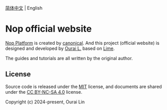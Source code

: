 [简体中文](./README.md) | English

# Nop official website

[Nop Platform](https://github.com/entropy-cloud/nop-entropy) is created by [canonical](https://github.com/entropy-cloud). And this project (official website) is designed and developed by [Ourai L.](https://github.com/ourai) based on [Lime](https://ourai.github.io/lime).

The guides and tutorials are all written by the original author.

## License

Source code is released under the [MIT](https://opensource.org/licenses/MIT) license, and documents are shared under the [CC BY-NC-SA 4.0](https://creativecommons.org/licenses/by-nc-sa/4.0/) license.

Copyright (c) 2024-present, Ourai Lin

